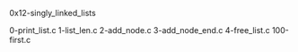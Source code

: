 0x12-singly_linked_lists

0-print_list.c
1-list_len.c
2-add_node.c
3-add_node_end.c
4-free_list.c
100-first.c